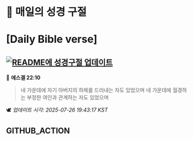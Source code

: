 # 🙏 매일의 성경 구절
# [Daily Bible verse]
## [![README에 성경구절 업데이트](https://github.com/DONGSUKA/first_test/actions/workflows/update-readme-bible.yml/badge.svg)](https://github.com/DONGSUKA/first_test/actions/workflows/update-readme-bible.yml)
<!-- START_BIBLE_VERSE -->
📖 **에스겔 22:10**
> 네 가운데에 자기 아버지의 하체를 드러내는 자도 있었으며 네 가운데에 월경하는 부정한 여인과 관계하는 자도 있었으며

🕊️ _업데이트 시각: 2025-07-26 19:43:17 KST_
  <!-- END_BIBLE_VERSE -->
## GITHUB_ACTION
